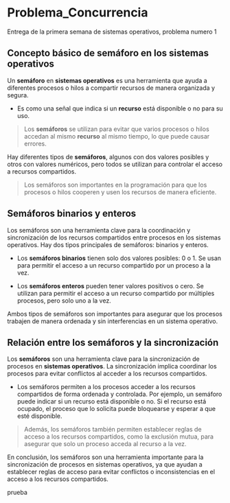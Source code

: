 # Problema_Concurrencia
Entrega de la primera semana de sistemas operativos, problema numero 1

## Concepto básico de semáforo en los sistemas operativos 

Un **semáforo** en **sistemas operativos** es una herramienta que ayuda a diferentes procesos o hilos a compartir recursos de manera organizada y segura. 

- Es como una señal que indica si un **recurso** está disponible o no para su uso. 

> Los **semáforos** se utilizan para evitar que varios procesos o hilos accedan al mismo **recurso** al mismo tiempo, lo que puede causar errores. 

Hay diferentes tipos de **semáforos**, algunos con dos valores posibles y otros con valores numéricos, pero todos se utilizan para controlar el acceso a recursos compartidos. 
> Los semáforos son importantes en la programación para que los procesos o hilos cooperen y usen los recursos de manera eficiente.


## Semáforos binarios y enteros

Los semáforos son una herramienta clave para la coordinación y sincronización de los recursos compartidos entre procesos en los sistemas operativos. Hay dos tipos principales de semáforos: binarios y enteros.

- Los **semáforos binarios** tienen solo dos valores posibles: 0 o 1. Se usan para permitir el acceso a un recurso compartido por un proceso a la vez.

- Los **semáforos enteros** pueden tener valores positivos o cero. Se utilizan para permitir el acceso a un recurso compartido por múltiples procesos, pero solo uno a la vez.

Ambos tipos de semáforos son importantes para asegurar que los procesos trabajen de manera ordenada y sin interferencias en un sistema operativo.

## Relación entre los semáforos y la sincronización

Los **semáforos** son una herramienta clave para la sincronización de procesos en **sistemas operativos**. La sincronización implica coordinar los procesos para evitar conflictos al acceder a los recursos compartidos.

- Los semáforos permiten a los procesos acceder a los recursos compartidos de forma ordenada y controlada. Por ejemplo, un semáforo puede indicar si un recurso está disponible o no. Si el recurso está ocupado, el proceso que lo solicita puede bloquearse y esperar a que esté disponible.

> Además, los semáforos también permiten establecer reglas de acceso a los recursos compartidos, como la exclusión mutua, para asegurar que solo un proceso acceda al recurso a la vez.

En conclusión, los semáforos son una herramienta importante para la sincronización de procesos en sistemas operativos, ya que ayudan a establecer reglas de acceso para evitar conflictos o inconsistencias en el acceso a los recursos compartidos.

prueba 
